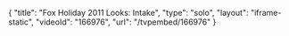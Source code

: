 {
    "title": "Fox Holiday 2011 Looks: Intake",
    "type": "solo",
    "layout": "iframe-static",
    "videoId": "166976",
    "url": "\/tvpembed\/166976"
}